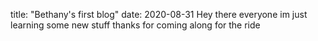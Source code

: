 title: "Bethany's first blog"
date: 2020-08-31
Hey there everyone im just learning some new stuff thanks for coming along for the ride
